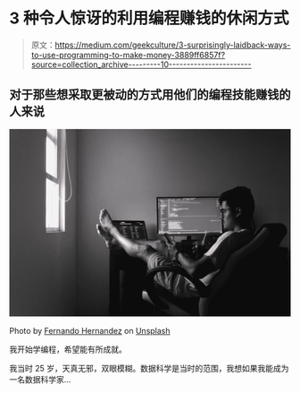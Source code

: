 # 3 种令人惊讶的利用编程赚钱的休闲方式

> 原文：<https://medium.com/geekculture/3-surprisingly-laidback-ways-to-use-programming-to-make-money-3889ff6857f?source=collection_archive---------10----------------------->

## 对于那些想采取更被动的方式用他们的编程技能赚钱的人来说

![](img/0133b477fb6ef0e33c29be8eb905b647.png)

Photo by [Fernando Hernandez](https://unsplash.com/@_ferh97?utm_source=medium&utm_medium=referral) on [Unsplash](https://unsplash.com?utm_source=medium&utm_medium=referral)

我开始学编程，希望能有所成就。

我当时 25 岁，天真无邪，双眼模糊。数据科学是当时的范围，我想如果我能成为一名数据科学家…